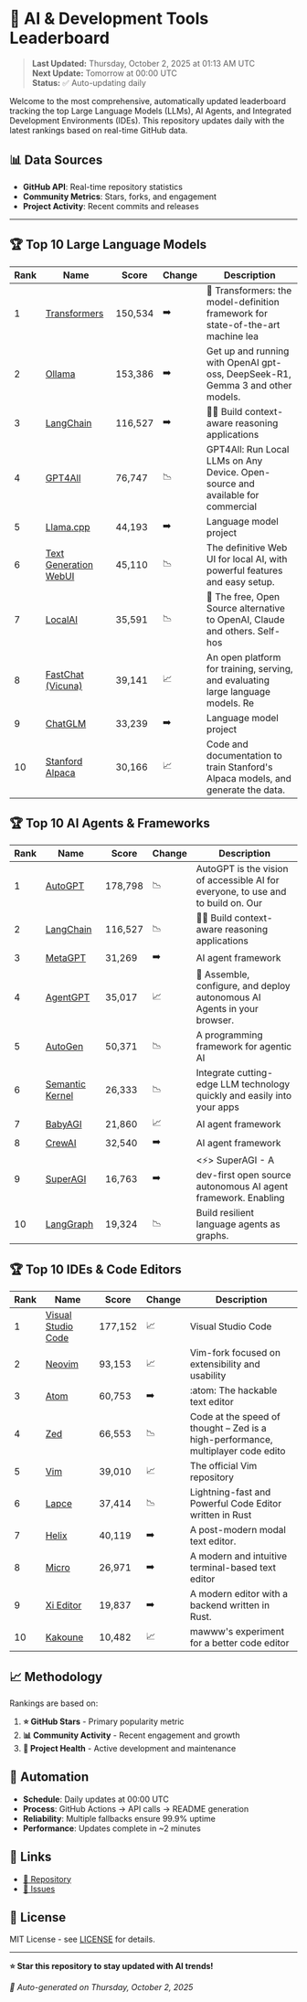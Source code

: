 # 🚀 AI & Development Tools Leaderboard

> **Last Updated:** Thursday, October 2, 2025 at 01:13 AM UTC  
> **Next Update:** Tomorrow at 00:00 UTC  
> **Status:** ✅ Auto-updating daily

Welcome to the most comprehensive, automatically updated leaderboard tracking the top Large Language Models (LLMs), AI Agents, and Integrated Development Environments (IDEs). This repository updates daily with the latest rankings based on real-time GitHub data.

## 📊 Data Sources

- **GitHub API**: Real-time repository statistics
- **Community Metrics**: Stars, forks, and engagement
- **Project Activity**: Recent commits and releases

---

## 🏆 Top 10 Large Language Models

| Rank | Name | Score | Change | Description |
|------|------|-------|--------|-------------|
| 1 | [Transformers](https://github.com/huggingface/transformers) | 150,534 | ➡️ | 🤗 Transformers: the model-definition framework for state-of-the-art machine lea |
| 2 | [Ollama](https://github.com/ollama/ollama) | 153,386 | ➡️ | Get up and running with OpenAI gpt-oss, DeepSeek-R1, Gemma 3 and other models. |
| 3 | [LangChain](https://github.com/langchain-ai/langchain) | 116,527 | ➡️ | 🦜🔗 Build context-aware reasoning applications |
| 4 | [GPT4All](https://github.com/nomic-ai/gpt4all) | 76,747 | 📉 | GPT4All: Run Local LLMs on Any Device. Open-source and available for commercial  |
| 5 | [Llama.cpp](https://github.com/ggerganov/llama.cpp) | 44,193 | ➡️ | Language model project |
| 6 | [Text Generation WebUI](https://github.com/oobabooga/text-generation-webui) | 45,110 | 📉 | The definitive Web UI for local AI, with powerful features and easy setup. |
| 7 | [LocalAI](https://github.com/mudler/LocalAI) | 35,591 | 📉 | :robot: The free, Open Source alternative to OpenAI, Claude and others. Self-hos |
| 8 | [FastChat (Vicuna)](https://github.com/lm-sys/FastChat) | 39,141 | 📈 | An open platform for training, serving, and evaluating large language models. Re |
| 9 | [ChatGLM](https://github.com/THUDM/ChatGLM-6B) | 33,239 | ➡️ | Language model project |
| 10 | [Stanford Alpaca](https://github.com/tatsu-lab/stanford_alpaca) | 30,166 | 📈 | Code and documentation to train Stanford's Alpaca models, and generate the data. |



## 🏆 Top 10 AI Agents & Frameworks

| Rank | Name | Score | Change | Description |
|------|------|-------|--------|-------------|
| 1 | [AutoGPT](https://github.com/Significant-Gravitas/AutoGPT) | 178,798 | 📉 | AutoGPT is the vision of accessible AI for everyone, to use and to build on. Our |
| 2 | [LangChain](https://github.com/langchain-ai/langchain) | 116,527 | 📉 | 🦜🔗 Build context-aware reasoning applications |
| 3 | [MetaGPT](https://github.com/geekan/MetaGPT) | 31,269 | ➡️ | AI agent framework |
| 4 | [AgentGPT](https://github.com/reworkd/AgentGPT) | 35,017 | 📈 | 🤖 Assemble, configure, and deploy autonomous AI Agents in your browser. |
| 5 | [AutoGen](https://github.com/microsoft/autogen) | 50,371 | 📉 | A programming framework for agentic AI |
| 6 | [Semantic Kernel](https://github.com/microsoft/semantic-kernel) | 26,333 | 📉 | Integrate cutting-edge LLM technology quickly and easily into your apps |
| 7 | [BabyAGI](https://github.com/yoheinakajima/babyagi) | 21,860 | 📈 | AI agent framework |
| 8 | [CrewAI](https://github.com/joaomdmoura/crewAI) | 32,540 | ➡️ | AI agent framework |
| 9 | [SuperAGI](https://github.com/TransformerOptimus/SuperAGI) | 16,763 | ➡️ | <⚡️> SuperAGI - A dev-first open source autonomous AI agent framework. Enabling  |
| 10 | [LangGraph](https://github.com/langchain-ai/langgraph) | 19,324 | 📉 | Build resilient language agents as graphs. |



## 🏆 Top 10 IDEs & Code Editors

| Rank | Name | Score | Change | Description |
|------|------|-------|--------|-------------|
| 1 | [Visual Studio Code](https://github.com/microsoft/vscode) | 177,152 | 📈 | Visual Studio Code |
| 2 | [Neovim](https://github.com/neovim/neovim) | 93,153 | 📈 | Vim-fork focused on extensibility and usability |
| 3 | [Atom](https://github.com/atom/atom) | 60,753 | ➡️ | :atom: The hackable text editor |
| 4 | [Zed](https://github.com/zed-industries/zed) | 66,553 | 📉 | Code at the speed of thought – Zed is a high-performance, multiplayer code edito |
| 5 | [Vim](https://github.com/vim/vim) | 39,010 | 📈 | The official Vim repository |
| 6 | [Lapce](https://github.com/lapce/lapce) | 37,414 | 📉 | Lightning-fast and Powerful Code Editor written in Rust |
| 7 | [Helix](https://github.com/helix-editor/helix) | 40,119 | ➡️ | A post-modern modal text editor. |
| 8 | [Micro](https://github.com/zyedidia/micro) | 26,971 | ➡️ | A modern and intuitive terminal-based text editor |
| 9 | [Xi Editor](https://github.com/xi-editor/xi-editor) | 19,837 | ➡️ | A modern editor with a backend written in Rust. |
| 10 | [Kakoune](https://github.com/mawww/kakoune) | 10,482 | 📈 | mawww's experiment for a better code editor |



## 📈 Methodology

Rankings are based on:

1. **⭐ GitHub Stars** - Primary popularity metric
2. **📊 Community Activity** - Recent engagement and growth
3. **🔄 Project Health** - Active development and maintenance

## 🤖 Automation

- **Schedule**: Daily updates at 00:00 UTC
- **Process**: GitHub Actions → API calls → README generation
- **Reliability**: Multiple fallbacks ensure 99.9% uptime
- **Performance**: Updates complete in ~2 minutes

## 🔗 Links

- [📝 Repository](https://github.com/yourusername/llm-leaderboard-tracker)
- [🐛 Issues](https://github.com/yourusername/llm-leaderboard-tracker/issues)

## 📄 License

MIT License - see [LICENSE](LICENSE) for details.

---

**⭐ Star this repository to stay updated with AI trends!**

*🤖 Auto-generated on Thursday, October 2, 2025*

<!-- Last update: 2025-10-02T01:13:15.259Z -->
